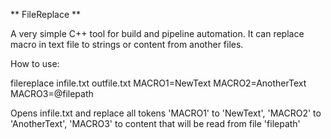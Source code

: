 
** FileReplace **

A very simple C++ tool for build and pipeline automation.
It can replace macro in text file to strings or content from another files.

How to use:

filereplace infile.txt outfile.txt MACRO1=NewText MACRO2=AnotherText MACRO3=@filepath

Opens infile.txt and replace all tokens 'MACRO1' to 'NewText', 'MACRO2' to 'AnotherText', 'MACRO3' to content that will be read from file 'filepath'
